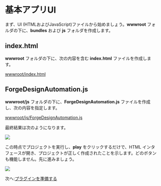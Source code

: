 # 基本アプリUI

まず、UI (HTMLおよびJavaScript)ファイルから始めましょう。**wwwroot** フォルダの下に、**bundles** および **js** フォルダを作成します。

## index.html

**wwwroot** フォルダの下に、次の内容を含む **index.html** ファイルを作成します。

[wwwroot/index.html](_snippets/modifymodels/netcore/wwwroot/index.html ':include :type=code html')

## ForgeDesignAutomation.js

**wwwroot/js** フォルダの下に、**ForgeDesignAutomation.js** ファイルを作成し、次の内容を指定します。

[wwwroot/js/ForgeDesignAutomation.js](_snippets/modifymodels/netcore/wwwroot/js/ForgeDesignAutomation.js ':include :type=code javascript')

最終結果は次のようになります。

![](_media/designautomation/netcore/basefiles.png)

この時点でプロジェクトを実行し、**play** をクリックするだけで、HTML インタフェースが開き、プロジェクトが正しく作成されたことを示します。どのボタンも機能しません。先に進みましょう。

![](_media/net/start_debug.png) 

次へ:[プラグインを準備する](/ja_jp/designautomation/appbundle/)